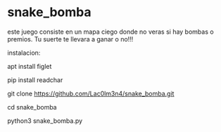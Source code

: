 # snake_bomba
este juego consiste en un mapa ciego  donde no veras si hay bombas o premios.  Tu suerte te llevara a ganar o no!!!

instalacion:

apt install figlet

pip install readchar

git clone https://github.com/Lac0lm3n4/snake_bomba.git

cd snake_bomba

python3 snake_bomba.py
